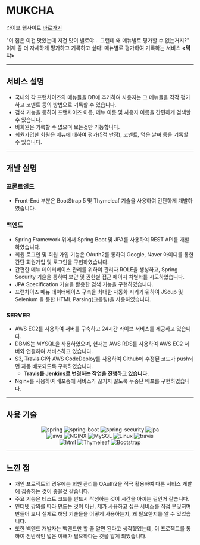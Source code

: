 # MUKCHA 
<!-- [![Build Status](https://app.travis-ci.com/Bluewind8791/mukcha.svg?branch=main)](https://app.travis-ci.com/Bluewind8791/mukcha) -->

라이브 웹사이트 [바로가기](http://ec2-3-39-16-219.ap-northeast-2.compute.amazonaws.com/)


"이 집은 이건 맛있는데 저건 맛이 별로야... 그런데 왜 메뉴별로 평가할 수 없는거지?"  
이제 좀 더 자세하게 평가하고 기록하고 싶다! 메뉴별로 평가하여 기록하는 서비스 **<먹챠>**

---

## 서비스 설명

- 국내의 각 프랜차이즈의 메뉴들을 DB에 추가하여 사용자는 그 메뉴들을 각각 평가하고 코멘트 등의 방법으로 기록할 수 있습니다.
- 검색 기능을 통하여 프랜차이즈 이름, 메뉴 이름 및 사용자 이름을 간편하게 검색할 수 있습니다.
- 비회원은 기록할 수 없으며 보는것만 가능합니다.
- 회원가입한 회원은 메뉴에 대하여 평가(5점 만점), 코멘트, 먹은 날짜 등을 기록할 수 있습니다.

---

## 개발 설명

### 프론트엔드

- Front-End 부분은 BootStrap 5 및 Thymeleaf 기술을 사용하여 간단하게 개발하였습니다.

### 백엔드

- Spring Framework 위에서 Spring Boot 및 JPA를 사용하여 REST API를 개발하였습니다.
- 회원 로그인 및 회원 가입 기능은 OAuth2를 통하여 Google, Naver 아이디를 통한 간단 회원가입 및 로그인을 구현하였습니다.
- 간편한 메뉴 데이터베이스 관리를 위하여 관리자 ROLE을 생성하고, Spring Security 기술을 통하여 보안 및 권한별 접근 페이지 차별화를 시도하였습니다.
- JPA Specification 기술을 활용한 검색 기능을 구현하였습니다.
- 프랜차이즈 메뉴 데이터베이스 구축을 최대한 자동화 시키기 위하여 JSoup 및 Selenium 을 통한 HTML Parsing(크롤링)을 사용하였습니다.

### SERVER

- AWS EC2를 사용하여 서버를 구축하고 24시간 라이브 서비스를 제공하고 있습니다.
- DBMS는 MYSQL을 사용하였으며, 현재는 AWS RDS를 사용하여 AWS EC2 서버와 연결하여 서비스하고 있습니다.
- S3, ~~Travis CI~~와 AWS CodeDeploy를 사용하여 Github에 수정된 코드가 push되면 자동 배포되도록 구축하였습니다.
  - **Travis를 Jenkins로 변경하는 작업을 진행하고 있습니다.**
- Nginx를 사용하여 배포중에 서비스가 끊기지 않도록 무중단 배포를 구현하였습니다.


---

## 사용 기술

<div align="center">
  <p>
      <img alt="spring"
        src="https://img.shields.io/badge/-Spring-6DB33F?style=for-the-badge&logo=spring&logoColor=white" />
      <img alt="spring-boot"
        src="https://img.shields.io/badge/-SpringBoot-6DB33F?style=for-the-badge&logo=springboot&logoColor=white" />
      <img alt="spring-security" src="https://img.shields.io/badge/-SpringSecurity-6DB33F?style=for-the-badge&logo=springsecurity&logoColor=white" />
      <img alt="jpa" src="https://img.shields.io/badge/-JPA-6DB33F?style=for-the-badge" />
      <br>
      <img alt="aws" src="https://img.shields.io/badge/-AWS-232F3E?style=for-the-badge&logo=amazonaws&logoColor=white" />
      <img alt="NGINX" src="https://img.shields.io/badge/-NGINX-009639?style=for-the-badge&logo=NGINX&logoColor=white" />
      <img alt="MySQL" src="https://img.shields.io/badge/-MySQL-4479A1?style=for-the-badge&logo=MySQL&logoColor=white" />
      <img alt="Linux" src="https://img.shields.io/badge/-Linux-FCC624?style=for-the-badge&logo=Linux&logoColor=white" />
      <img alt="travis" src="https://img.shields.io/badge/-TravisCI-3EAAAF?style=for-the-badge&logo=travisci&logoColor=white" />
      <!-- <img alt="Jenkins" src="https://img.shields.io/badge/-Jenkins-D24939?style=for-the-badge&logo=Jenkins&logoColor=white" /> -->
      <!-- <img alt="docker" src="https://img.shields.io/badge/-Docker-2496ED?style=for-the-badge&logo=docker&logoColor=white" /> -->
      <br>
      <img alt="html" src="https://img.shields.io/badge/-HTML5-E34F26?style=for-the-badge&logo=html5&logoColor=white" />
      <img alt="Thymeleaf" src="https://img.shields.io/badge/-Thymeleaf-005F0F?style=for-the-badge&logo=Thymeleaf&logoColor=white" />
      <img alt="Bootstrap" src="https://img.shields.io/badge/-Bootstrap-7952B3?style=for-the-badge&logo=Bootstrap&logoColor=white" />
  </p>
</div>

---

## 느낀 점

- 개인 프로젝트의 경우에는 회원 관리를 OAuth2을 적극 활용하여 다른 서비스 개발에 집중하는 것이 좋을것 같습니다.
- 주요 기능은 테스트 코드를 반드시 작성하는 것이 시간을 아끼는 길인거 같습니다.
- 인터넷 강의를 따라 만드는 것이 아닌, 제가 사용하고 싶은 서비스를 직접 부딪히며 만들어 보니 실제로 해당 기술들을 어떻게 사용하는지, 왜 필요한지를 알 수 있었습니다.
- 또한 백엔드 개발자는 백엔드만 할 줄 알면 된다고 생각했었는데, 이 프로젝트를 통하여 전반적인 넓은 이해가 필요하다는 것을 알게 되었습니다.